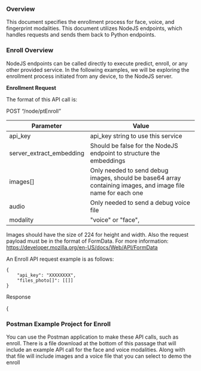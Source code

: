 ### Overview 

This document specifies the enrollment process for face, voice, and fingerprint modalities. This document utilizes NodeJS endpoints, which handles requests and sends them back to Python endpoints. 

### Enroll Overview

NodeJS endpoints can be called directly to execute predict, enroll, or any other provided service. In the following examples, we will be exploring the enrollment process initiated from any device, to the NodeJS server.

**Enrollment Request**

The format of this API call is: 

POST “/node/ptEnroll”

|Parameter      |            Value|
|----------|--------------| 
|api_key       |         api_key string to use this service|
| server_extract_embedding       |         Should be false for the NodeJS endpoint to structure the embeddings|
|images[]       |         Only needed to send debug images, should be base64 array containing images, and image file name for each one|
|audio | Only needed to send a debug voice file |
|modality  | "voice" or "face", 

Images should have the size of 224 for height and width. Also the request payload must be in the format of FormData. For more information: https://developer.mozilla.org/en-US/docs/Web/API/FormData

An Enroll API request example is as follows:
```
{
    "api_key": "XXXXXXXX",
    "files_photo[]": [[]]
}
```
Response

{

### Postman Example Project for Enroll

You can use the Postman application to make these API calls, such as enroll. There is a file download at the bottom of this passage that will include an example API call for the face and voice modalities. Along with that file will include images and a voice file that you can select to demo the enroll
